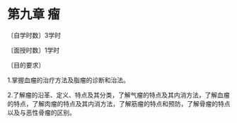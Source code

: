 # 第九章 瘤

〔自学时数〕3学时

〔面授时数〕1学时

〔目的要求〕

1.掌握血瘤的治疗方法及脂瘤的诊断和治法。

2.了解瘤的沿革、定义、特点及其分类，了解气瘤的特点及其内消方法，了解血瘤的特点，了解肉瘤的特点及其内消方法，了解筋瘤的特点和预防，了解骨瘤的特点以及与恶性骨瘤的区别。
